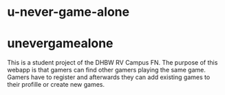 # u-never-game-alone
# unevergamealone
This is a student project of the DHBW RV Campus FN. The purpose of this webapp is that gamers can find other gamers playing the same game. Gamers have to register and afterwards they can add existing games to their profille or create new games.
